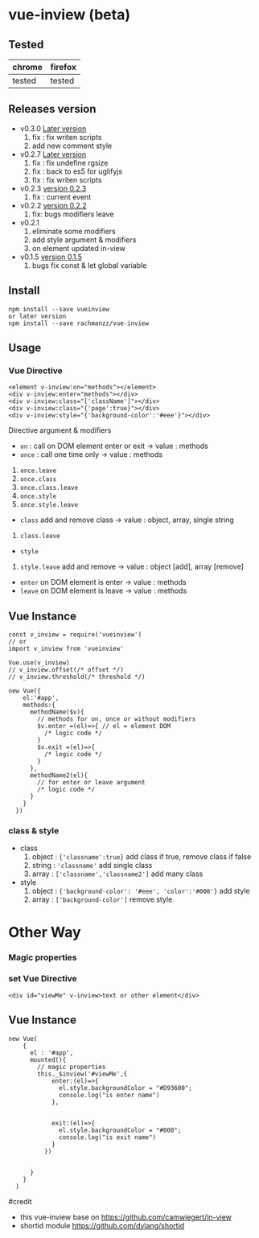 # vue-inview (beta)

## Tested

|chrome|firefox|
|------|-------|
|tested|tested|

## Releases version
- v0.3.0 [Later version](https://github.com/rachmanzz/vue-inview)
  1. fix : fix writen scripts
  2. add new comment style
- v0.2.7 [Later version](https://github.com/rachmanzz/vue-inview/tree/v0.2.7)
  1. fix : fix undefine rgsize
  1. fix : back to es5 for uglifyjs
  2. fix : fix writen scripts
- v0.2.3 [version 0.2.3](https://github.com/rachmanzz/vue-inview/tree/v0.2.3)
  1. fix : current event
- v0.2.2 [version 0.2.2](https://github.com/rachmanzz/vue-inview/tree/v0.2.2)
  1. fix: bugs modifiers leave
- v0.2.1
  1. eliminate some modifiers
  2. add style argument & modifiers
  3. on element updated in-view
- v0.1.5 [version 0.1.5](https://github.com/rachmanzz/vue-inview/tree/v0.1.5)
  1. bugs fix const & let global variable


## Install

    npm install --save vueinview
    or later version
    npm install --save rachmanzz/vue-inview


## Usage
### Vue Directive

    <element v-inview:on="methods"></element>
    <div v-inview:enter="methods"></div>
    <div v-inview:class="['className']"></div>
    <div v-inview:class="{'page':true}"></div>
    <div v-inview:style="{'background-color':'#eee'}"></div>

Directive argument & modifiers
- `on` : call on DOM element enter or exit -> value : methods
- `once` : call one time only -> value : methods
 1. `once.leave`
 2. `once.class`
 3. `once.class.leave`
 4. `once.style`
 5. `once.style.leave`
- `class` add and remove class -> value : object, array, single string
 1. `class.leave`
- `style`
 1. `style.leave` add and remove -> value : object [add], array [remove]
- `enter` on DOM element is enter -> value : methods
- `leave` on DOM element is leave -> value : methods

## Vue Instance

    const v_inview = require('vueinview')
    // or
    import v_inview from 'vueinview'

    Vue.use(v_inview)
    // v_inview.offset(/* offset */)
    // v_inview.threshold(/* threshold */)

    new Vue({
        el:'#app',
        methods:{
          methodName($v){
            // methods for on, once or without modifiers
            $v.enter =(el)=>{ // el = element DOM
              /* logic code */
            }
            $v.exit =(el)=>{
              /* logic code */
            }
          },
          methodName2(el){
            // for enter or leave argument
            /* logic code */
          }
        }
      })

### class & style
  - class
    1. object : `{'classname':true}` add class if true, remove class if false
    2. string : `'classname'` add single class
    3. array : `['classname','classname2']` add many class
  - style
    1. object : `{'background-color': '#eee', 'color':'#000'}` add style
    2. array : `['background-color']` remove style



# Other Way
### Magic properties    
### set Vue Directive

    <div id="viewMe" v-inview>text or other element</div>

## Vue Instance

    new Vue(
        {
          el : '#app',
          mounted(){
            // magic properties
            this._$inview('#viewMe',{
                enter:(el)=>{
                  el.style.backgroundColor = "#D93600";
                  console.log("is enter name")
                },


                exit:(el)=>{
                  el.style.backgroundColor = "#000";
                  console.log("is exit name")
                }
              })


          }
        }
      )

#credit
- this vue-inview base on https://github.com/camwiegert/in-view
- shortid module https://github.com/dylang/shortid
